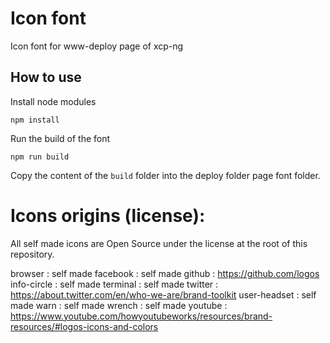 # Icon font

Icon font for www-deploy page of xcp-ng

## How to use

Install node modules

```
npm install
```

Run the build of the font

```
npm run build
```

Copy the content of the `build` folder into the deploy folder page font folder.

# Icons origins (license):

All self made icons are Open Source under the license at the root of this repository.

browser : self made
facebook : self made
github : https://github.com/logos
info-circle : self made
terminal : self made
twitter : https://about.twitter.com/en/who-we-are/brand-toolkit
user-headset : self made
warn : self made
wrench : self made
youtube : https://www.youtube.com/howyoutubeworks/resources/brand-resources/#logos-icons-and-colors
